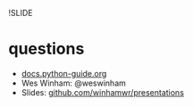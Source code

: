 !SLIDE 
# questions #

* [docs.python-guide.org](http://docs.python-guide.org)
* Wes Winham: @weswinham
* Slides: [github.com/winhamwr/presentations](https://github.com/winhamwr/presentations)

